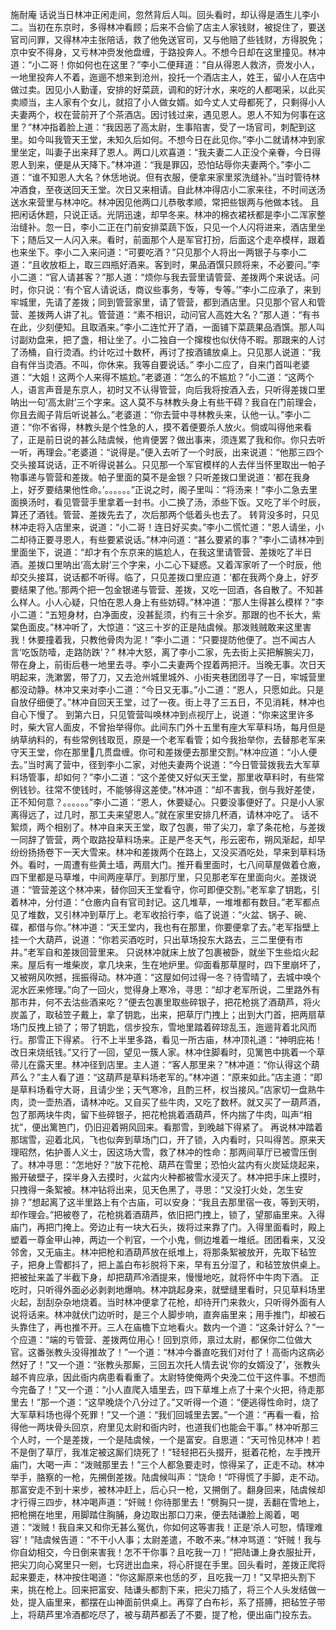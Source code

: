 施耐庵
话说当日林冲正闲走间，忽然背后人叫。回头看时，却认得是酒生儿李小二。当初在东京时，多得林冲看顾；后来不合偷了店主人家钱财，被捉住了，要送官司问罪，又得林冲主张陪话，救了他免送官司，又与他赔了些钱财，方得脱免；京中安不得身，又亏林冲赍发他盘缠，于路投奔人。不想今日却在这里撞见。林冲道：“小二哥！你如何也在这里？”李小二便拜道：“自从得恩人救济，赍发小人，一地里投奔人不着，迤逦不想来到沧州，投托一个酒店主人，姓王，留小人在店中做过卖。因见小人勤谨，安排的好菜蔬，调和的好汁水，来吃的人都喝采，以此买卖顺当，主人家有个女儿，就招了小人做女婿。如今丈人丈母都死了，只剩得小人夫妻两个，权在营前开了个茶酒店。因讨钱过来，遇见恩人。恩人不知为何事在这里？”林冲指着脸上道：“我因恶了高太尉，生事陷害，受了一场官司，刺配到这里。如今叫我管天王堂，未知久后如何。不想今日在此见你。”李小二就请林冲到家里坐定，叫妻子出来拜了恩人。两口儿欢喜道：“我夫妻二人正没个亲眷，今日得恩人到来，便是从天降下。”林冲道：“我是罪囚，恐怕玷辱你夫妻两个。”李小二道：“谁不知恩人大名？休恁地说。但有衣服，便拿来家里浆洗缝补。”当时管待林冲酒食，至夜送回天王堂。次日又来相请。自此林冲得店小二家来往，不时间送汤送水来营里与林冲吃。林冲因见他两口儿恭敬孝顺，常把些银两与他做本钱。
且把闲话休题，只说正话。光阴迅速，却早冬来。林冲的棉衣裙袄都是李小二浑家整治缝补。忽一日，李小二正在门前安排菜蔬下饭，只见一个人闪将进来，酒店里坐下；随后又一人闪入来。看时，前面那个人是军官打扮，后面这个走卒模样，跟着也来坐下。李小二入来问道：“可要吃酒？”只见那个人将出一两银子与李小二道：“且收放柜上，取三四瓶好酒来。客到时，果品酒馔只顾将来，不必要问。”李小二道：“官人请甚客？”那人道：“烦你与我去营里请管营、差拨两个来说话。问时，你只说：‘有个官人请说话，商议些事务，专等，专等。’”李小二应承了，来到牢城里，先请了差拨；同到管营家里，请了管营，都到酒店里。只见那个官人和管营、差拨两人讲了礼。管营道：“素不相识，动问官人高姓大名？”那人道：“有书在此，少刻便知。且取酒来。”李小二连忙开了酒，一面铺下菜蔬果品酒馔。那人叫讨副劝盘来，把了盏，相让坐了。小二独自一个撺梭也似伏侍不暇。那跟来的人讨了汤桶，自行烫酒。约计吃过十数杯，再讨了按酒铺放桌上。只见那人说道：“我自有伴当烫酒。不叫，你休来。我等自要说话。”
李小二应了，自来门首叫老婆道：“大姐！这两个人来得不尴尬。”老婆道：“怎么的不尴尬？”小二道：“这两个人，语言声音是东京人，初时又不认得管营，向后我将按酒入去，只听得差拨口里呐出一句‘高太尉’三个字来。这人莫不与林教头身上有些干碍？我自在门前理会，你且去阁子背后听说甚么。”老婆道：“你去营中寻林教头来，认他一认。”李小二道：“你不省得，林教头是个性急的人，摸不着便要杀人放火。倘或叫得他来看了，正是前日说的甚么陆虞候，他肯便罢？做出事来，须连累了我和你。你只去听一听，再理会。”老婆道：“说得是。”便入去听了一个时辰，出来说道：“他那三四个交头接耳说话，正不听得说甚么。只见那一个军官模样的人去伴当怀里取出一帕子物事递与管营和差拨。帕子里面的莫不是金银？只听差拨口里说道：‘都在我身上，好歹要结果他性命。’。。。。。。”正说之时，阁子里叫：“将汤来！”李小二急去里面换汤时，看见管营手里拿着一封书。小二换了汤，添些下饭。又吃了半个时辰，算还了酒钱。管营、差拨先去了，次后那两个低着头也去了。
转背没多时，只见林冲走将入店里来，说道：“小二哥！连日好买卖。”李小二慌忙道：“恩人请坐，小二却待正要寻恩人，有些要紧说话。”林冲问道：“甚么要紧的事？”李小二请林冲到里面坐下，说道：“却才有个东京来的尴尬人，在我这里请管营、差拨吃了半日酒。差拨口里呐出‘高太尉’三个字来，小二心下疑惑。又着浑家听了一个时辰，他却交头接耳，说话都不听得。临了，只见差拨口里应道：‘都在我两个身上，好歹要结果了他。’那两个把一包金银递与管营、差拨，又吃一回酒，各自散了。不知甚么样人。小人心疑，只怕在恩人身上有些妨碍。”林冲道：“那人生得甚么模样？”李小二道：“五短身材，白净面皮，没甚髭须，约有三十余岁。那跟的也不长大，紫棠色面皮。”林冲听了，大惊道：“这三十岁的正是陆虞候。那泼贱贼敢来这里害我！休要撞着我，只教他骨肉为泥！”李小二道：“只要提防他便了。岂不闻古人言‘吃饭防噎，走路防跌’？”
林冲大怒，离了李小二家，先去街上买把解腕尖刀，带在身上，前街后巷一地里去寻。李小二夫妻两个捏着两把汗。当晚无事。次日天明起来，洗漱罢，带了刀，又去沧州城里城外、小街夹巷团团寻了一日，牢城营里都没动静。林冲又来对李小二道：“今日又无事。”小二道：“恩人，只愿如此。只是自放仔细便了。”林冲自回天王堂，过了一夜。街上寻了三五日，不见消耗，林冲也自心下慢了。
到第六日，只见管营叫唤林冲到点视厅上，说道：“你来这里许多时，柴大官人面皮，不曾抬举得你。此间东门外十五里有座大军草料场，每月但是纳草纳料的，有些常例钱取觅，原是一个老军看管；如今我抬举你，去替那老军来守天王堂，你在那里几贯盘缠。你可和差拨便去那里交割。”林冲应道：“小人便去。”当时离了营中，径到李小二家，对他夫妻两个说道：“今日管营拨我去大军草料场管事，却如何？”李小二道：“这个差使又好似天王堂，那里收草料时，有些常例钱钞。往常不使钱时，不能够得这差使。”林冲道：“却不害我，倒与我好差使，正不知何意？。。。。。。”李小二道：“恩人，休要疑心。只要没事便好了。只是小人家离得远了，过几时，那工夫来望恩人。”就在家里安排几杯酒，请林冲吃了。
话不絮烦，两个相别了。林冲自来天王堂，取了包裹，带了尖刀，拿了条花枪，与差拨一同辞了管营，两个取路投草料场来。正是严冬天气，彤云密布，朔风渐起，却早纷纷扬扬卷下一天大雪来。林冲和差拨两个在路上，又没买酒吃处，早来到草料场外。看时，一周遭有些黄土墙，两扇大门。推开看里面时，七八间草屋做着仓廒，四下里都是马草堆，中间两座草厅。到那厅里，只见那老军在里面向火。差拨说道：“管营差这个林冲来，替你回天王堂看守，你可即便交割。”老军拿了钥匙，引着林冲，分付道：“仓廒内自有官司封记。这几堆草，一堆堆都有数目。”老军都点见了堆数，又引林冲到草厅上。老军收拾行李，临了说道：“火盆、锅子、碗、碟，都借与你。”林冲道：“天王堂内，我也有在那里，你要便拿了去。”老军指壁上挂一个大葫芦，说道：“你若买酒吃时，只出草场投东大路去，三二里便有市井。”老军自和差拨回营里来。
只说林冲就床上放了包裹被卧，就坐下生些焰火起来。屋后有一堆柴炭，拿几块来，生在地炉里。仰面看那草屋时，四下里崩坏了，又被朔风吹撼，摇振得动。林冲道：“这屋如何过得一冬？待雪晴了，去城中唤个泥水匠来修理。”向了一回火，觉得身上寒冷，寻思：“却才老军所说，二里路外有那市井，何不去沽些酒来吃？”便去包裹里取些碎银子，把花枪挑了酒葫芦，将火炭盖了，取毡笠子戴上，拿了钥匙，出来，把草厅门拽上；出到大门首，把两扇草场门反拽上锁了；带了钥匙，信步投东，雪地里踏着碎琼乱玉，迤逦背着北风而行。那雪正下得紧。
行不上半里多路，看见一所古庙，林冲顶礼道：“神明庇祐！改日来烧纸钱。”又行了一回，望见一簇人家。林冲住脚看时，见篱笆中挑着一个草帚儿在露天里。林冲径到店里。主人道：“客人那里来？”林冲道：“你认得这个葫芦么？”主人看了道：“这葫芦是草料场老军的。”林冲道：“原来如此。”店主道：“即是草料场看守大哥，且请少坐；天气寒冷，且酌三杯，权当接风。”店家切一盘熟牛肉，烫一壶热酒，请林冲吃。又自买了些牛肉，又吃了数杯。就又买了一葫芦酒，包了那两块牛肉，留下些碎银子，把花枪挑着酒葫芦，怀内揣了牛肉，叫声“相扰”，便出篱笆门，仍旧迎着朔风回来。看那雪，到晚越下得紧了。
再说林冲踏着那瑞雪，迎着北风，飞也似奔到草场门口，开了锁，入内看时，只叫得苦。原来天理昭然，佑护善人义士，因这场大雪，救了林冲的性命：那两间草厅已被雪压倒了。林冲寻思：“怎地好？”放下花枪、葫芦在雪里；恐怕火盆内有火炭延烧起来，搬开破壁子，探半身入去摸时，火盆内火种都被雪水浸灭了。林冲把手床上摸时，只拽得一条絮被。林冲钻将出来，见天色黑了，寻思：“又没打火处，怎生安排？”想起离了这半里路上有个古庙，可以安身：“我且去那里宿一夜，等到天明，却作理会。”把被卷了，花枪挑着酒葫芦，依旧把门拽上，锁了，望那庙里来。入得庙门，再把门掩上。旁边止有一块大石头，拨将过来靠了门。入得里面看时，殿上塑着一尊金甲山神，两边一个判官，一个小鬼，侧边堆着一堆纸。团团看来，又没邻舍，又无庙主。林冲把枪和酒葫芦放在纸堆上，将那条絮被放开，先取下毡笠子，把身上雪都抖了，把上盖白布衫脱将下来，早有五分湿了，和毡笠放供桌上。把被扯来盖了半截下身，却把葫芦冷酒提来，慢慢地吃，就将怀中牛肉下酒。
正吃时，只听得外面必必剥剥地爆响。林冲跳起身来，就壁缝里看时，只见草料场里火起，刮刮杂杂地烧着。当时林冲便拿了花枪，却待开门来救火，只听得外面有人说将话来。林冲就伏门边听时，是三个人脚步响，直奔庙里来；用手推门，却被石头靠住了，再也推不开。三人在庙檐下立地看火。数内一个道：“这条计好么？”一个应道：“端的亏管营、差拨两位用心！回到京师，禀过太尉，都保你二位做大官。这番张教头没得推故了！”一个道：“林冲今番直吃我们对付了！高衙内这病必然好了！”又一个道：“张教头那厮，三回五次托人情去说‘你的女婿没了’，张教头越不肯应承，因此衙内病患看看重了。太尉特使俺两个央浼二位干这件事。不想而今完备了！”又一个道：“小人直爬入墙里去，四下草堆上点了十来个火把，待走那里去！”那一个道：“这早晚烧个八分过了。”又听得一个道：“便逃得性命时，烧了大军草料场也得个死罪！”又一个道：“我们回城里去罢。”一个道：“再看一看，拾得他一两块骨头回京，府里见太尉和衙内时，也道我们也能会干事。”
林冲听那三个人时，一个是差拨，一个是陆虞候，一个是富安。自思道：“天可怜见林冲！若不是倒了草厅，我准定被这厮们烧死了！”轻轻把石头掇开，挺着花枪，左手拽开庙门，大喝一声：“泼贼那里去！”三个人都急要走时，惊得呆了，正走不动。林冲举手，胳察的一枪，先搠倒差拨。陆虞候叫声：“饶命！”吓得慌了手脚，走不动。那富安走不到十来步，被林冲赶上，后心只一枪，又搠倒了。翻身回来，陆虞候却才行得三四步，林冲喝声道：“奸贼！你待那里去！”劈胸只一提，丢翻在雪地上，把枪搠在地里，用脚踏住胸脯，身边取出那口刀来，便去陆谦脸上阁着，喝道：“泼贼！我自来又和你无甚么冤仇，你如何这等害我！正是‘杀人可恕，情理难容’！”陆虞候告道：“不干小人事；太尉差遣，不敢不来。”林冲骂道：“奸贼！我与你自幼相交，今日倒来害我！怎不干你事？且吃我一刀！”把陆谦上身衣服扯开，把尖刀向心窝里只一剜，七窍迸出血来，将心肝提在手里。回头看时，差拨正爬将起来要走，林冲按住喝道：“你这厮原来也恁的歹，且吃我一刀！”又早把头割下来，挑在枪上。回来把富安、陆谦头都割下来，把尖刀插了，将三个人头发结做一处，提入庙里来，都摆在山神面前供桌上。再穿了白布衫，系了搭膊，把毡笠子带上，将葫芦里冷酒都吃尽了，被与葫芦都丢了不要，提了枪，便出庙门投东去。